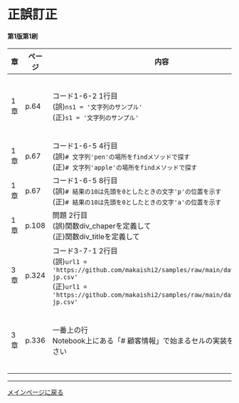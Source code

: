 
# 正誤訂正


#### 第1版第1刷
|章  |ページ  |内容　　　　　　　|補足|最終更新日|
|---|---|---|---|---|
|1章|p.64|コード1-6-2 1行目<br>(誤)``ns1 = '文字列のサンプル'``<br>(正)``s1 = '文字列のサンプル'``|紙面のみ誤りでNotebook上は問題ありません|2023-01-12|
|1章|p.67|コード1-6-5 4行目<br>(誤)``# 文字列'pen'の場所をfindメソッドで探す``<br>(正)``# 文字列'apple'の場所をfindメソッドで探す``|                                          |2023-02-02|
|1章|p.67|コード1-6-5 8行目<br>(誤)``# 結果の10は先頭を0としたときの文字'p'の位置を示す``<br>(正)``# 結果の10は先頭を0としたときの文字'a'の位置を示す``|                                          |2023-02-02|
|1章|p.108|問題 2行目<br>(誤)関数div_chaperを定義して<br>(正)関数div_titleを定義して|                                          |2023-02-02|
|3章|p.324|コード3-7-1 2行目<br>(誤)``url1 = 'https://github.com/makaishi2/samples/raw/main/data/rental3-jp.csv'``<br>(正)``url1 = 'https://github.com/makaishi2/samples/raw/main/data/rental5-jp.csv'``|紙面のみ誤りでNotebook上は問題ありません|2023-02-02|
|3章|p.336|一番上の行<br>Notebook上にある「# 顧客情報」で始まるセルの実装を補ってください|紙面のみ誤りでNotebook上は問題ありません|2023-02-02|


<hr>

[メインページに戻る](../README.md)

